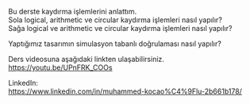 Bu derste kaydırma işlemlerini anlattım.  <br/>
Sola logical, arithmetic ve circular kaydırma işlemleri nasıl yapılır?  <br/>
Sağa logical ve arithmetic ve circular kaydırma işlemleri nasıl yapılır?  <br/>

Yaptığımız tasarımın simulasyon tabanlı doğrulaması nasıl yapılır?  <br/>

Ders videosuna aşağıdaki linkten ulaşabilirsiniz.  <br/>
https://youtu.be/UPnFRK_COOs  <br/>

LinkedIn:  <br/>
https://www.linkedin.com/in/muhammed-kocao%C4%9Flu-2b661b178/  <br/>
